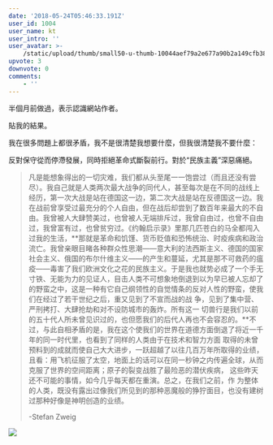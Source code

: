 ```yaml
---
date: '2018-05-24T05:46:33.191Z'
user_id: 1004
user_name: kt
user_intro: ''
user_avatar: >-
    /static/upload/thumb/small50-u-thumb-10044aef79a2e677a90b2a149cfb38fc90d55e12e03e.png
upvote: 3
downvote: 0
comments:
    - ''
---
```


半個月前做過，表示認識網站作者。

貼我的結果。

我在很多問題上都很矛盾，我不是很清楚我想要什麼，但我很清楚我不要什麼：

反對保守從而停滯發展，同時拒絕革命式斷裂前行。對於“民族主義”深惡痛絕。

> 凡是能想象得出的一切灾难，我们都从头至尾一一饱尝过（而且还没有尝尽）。我自己就是人类两次最大战争的同代人，甚至每次是在不同的战线上经历，第一次大战是站在德国这一边，第二次大战是站在反德国这一边。我在战前曾享受过最充分的个人自由，但在战后却尝到了数百年来最大的不自由。我曾被人大肆赞美过，也曾被人无端排斥过，我曾自由过，也曾不自由过，我曾富有过，也曾贫穷过。《约翰启示录》里那几匹苍白的马全都闯入过我的生活，**那就是革命和饥馑、货币贬值和恐怖统治、时疫疾病和政治流亡。我曾亲眼目睹各种群众性思潮——意大利的法西斯主义、德国的国家社会主义、俄国的布尔什维主义——的产生和蔓延，尤其是那不可救药的瘟疫——毒害了我们欧洲文化之花的民族主义。于是我也就势必成了一个手无寸铁、无能为力的见证人，目击人类不可想象地倒退到以为早已被人忘却了的野蛮之中，这是一种有它自己纲领性的自觉情条的反对人性的野蛮，使我们在经过了若干世纪之后，重又见到了不宣而战的战 争，见到了集中营、严刑拷打、大肆抢劫和对不设防城市的轰炸。所有这一 切兽行是我们以前的五十代人所未曾见识过的，也但愿我们的后代人再也不会容忍的。**不过，与此自相矛盾的是，我在这个使我们的世界在道德方面倒退了将近一千年的同一时代里，也看到了同样的人类由于在技术和智力方面 取得的未曾预料到的成就而使自己大大进步，一跃超越了以往几百万年所取得的业绩，且看：用飞机征服了太空，地面上的话可以在同一秒钟之内传遍全球，从而克服了世界的空间距离；原子的裂变战胜了最险恶的潜伏疾病， 这些昨天还不可能的事情，如今几乎每天都在重演。总之，在我们之前，作 为整体的人类，既没有露出过像我们所见到的那种恶魔般的狰狞面目，也没有建树过那种好像是神明创造的业绩。  
> 
> \-Stefan Zweig  

  

![](https://web.archive.org:443/web/20180529145311im_/https://pincimg.com/posts/84620/d00b22efb3ab7ba395b88d83b8694200.jpg)
